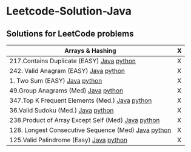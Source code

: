 # Leetcode-Solution-Java
## **Solutions for LeetCode problems**

| Arrays & Hashing | X |
| ------------- | ------------- |
|217.Contains Duplicate (EASY) <a href = "src/main/java/Arrays & Hashing/Contains_Duplicate.java">Java</a>  <a href = "src/main/python/Arrays/ContainsDuplicate.py">python| X |
|242. Valid Anagram (EASY) <a href = "">Java</a> <a href = "src/main/python/Arrays/ValidAnagram.py">python| X |
|1. Two Sum (EASY) <a href = "">Java</a> <a href = "">python| X |
|49.Group Anagrams (Med) <a href = "">Java</a> <a href = "">python| X |
|347.Top K Frequent Elements (Med.) <a href = "">Java</a> <a href = "">python| X |
|36.Valid Sudoku (Med.) <a href = "">Java</a> <a href = "">python| X |
|238.Product of Array Except Self (Med) <a href = "">Java</a> <a href = "">python| X |
|128. Longest Consecutive Sequence (Med) <a href = "">Java</a> <a href = "">python| X |
|125.Valid Palindrome (Easy) <a href = "">Java</a> <a href = "">python| X |

